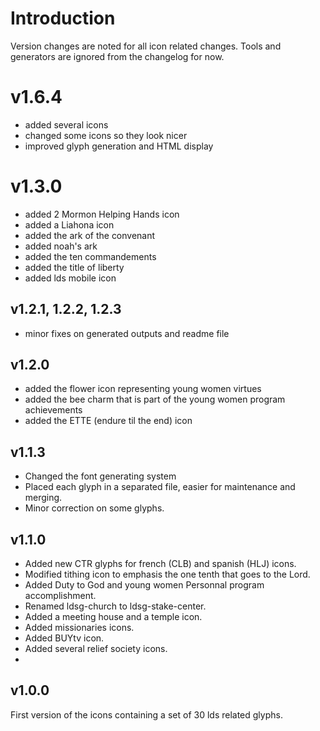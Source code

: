 # Introduction
Version changes are noted for all icon related changes. Tools and generators are ignored from the changelog for now.

# v1.6.4
- added several icons
- changed some icons so they look nicer
- improved glyph generation and HTML display

# v1.3.0
- added 2 Mormon Helping Hands icon
- added a Liahona icon
- added the ark of the convenant
- added noah's ark
- added the ten commandements
- added the title of liberty
- added lds mobile icon

## v1.2.1, 1.2.2, 1.2.3
- minor fixes on generated outputs and readme file

## v1.2.0
- added the flower icon representing young women virtues
- added the bee charm that is part of the young women program achievements
- added the ETTE (endure til the end) icon

## v1.1.3
- Changed the font generating system
- Placed each glyph in a separated file, easier for maintenance and merging.
- Minor correction on some glyphs.

## v1.1.0

- Added new CTR glyphs for french (CLB) and spanish (HLJ) icons.
- Modified tithing icon to emphasis the one tenth that goes to the Lord.
- Added Duty to God and young women Personnal program accomplishment.
- Renamed ldsg-church to ldsg-stake-center.
- Added a meeting house and a temple icon.
- Added missionaries icons.
- Added BUYtv icon.
- Added several relief society icons.
- 
## v1.0.0
First version of the icons containing a set of 30 lds related glyphs.